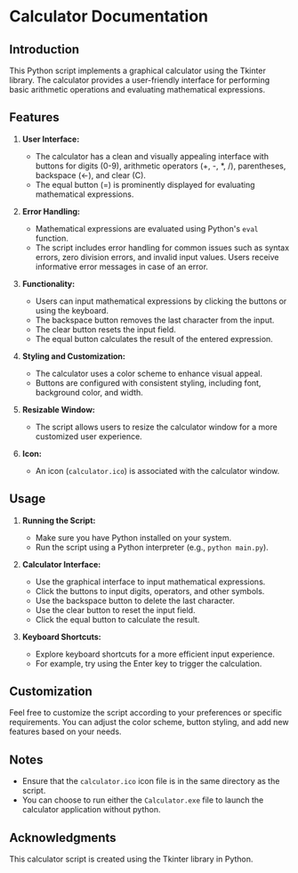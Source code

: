 # Calculator Documentation

## Introduction

This Python script implements a graphical calculator using the Tkinter library. The calculator provides a user-friendly interface for performing basic arithmetic operations and evaluating mathematical expressions.

## Features

1. **User Interface:**
   - The calculator has a clean and visually appealing interface with buttons for digits (0-9), arithmetic operators (+, -, *, /), parentheses, backspace (←), and clear (C).
   - The equal button (=) is prominently displayed for evaluating mathematical expressions.

2. **Error Handling:**
   - Mathematical expressions are evaluated using Python's `eval` function.
   - The script includes error handling for common issues such as syntax errors, zero division errors, and invalid input values. Users receive informative error messages in case of an error.

3. **Functionality:**
   - Users can input mathematical expressions by clicking the buttons or using the keyboard.
   - The backspace button removes the last character from the input.
   - The clear button resets the input field.
   - The equal button calculates the result of the entered expression.

4. **Styling and Customization:**
   - The calculator uses a color scheme to enhance visual appeal.
   - Buttons are configured with consistent styling, including font, background color, and width.

5. **Resizable Window:**
   - The script allows users to resize the calculator window for a more customized user experience.

6. **Icon:**
   - An icon (`calculator.ico`) is associated with the calculator window.

## Usage

1. **Running the Script:**
   - Make sure you have Python installed on your system.
   - Run the script using a Python interpreter (e.g., `python main.py`).

2. **Calculator Interface:**
   - Use the graphical interface to input mathematical expressions.
   - Click the buttons to input digits, operators, and other symbols.
   - Use the backspace button to delete the last character.
   - Use the clear button to reset the input field.
   - Click the equal button to calculate the result.

3. **Keyboard Shortcuts:**
   - Explore keyboard shortcuts for a more efficient input experience.
   - For example, try using the Enter key to trigger the calculation.

## Customization

Feel free to customize the script according to your preferences or specific requirements. You can adjust the color scheme, button styling, and add new features based on your needs.

## Notes

- Ensure that the `calculator.ico` icon file is in the same directory as the script.
- You can choose to run either the `Calculator.exe` file to launch the calculator application without python.

## Acknowledgments

This calculator script is created using the Tkinter library in Python.

